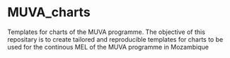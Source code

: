 # MUVA_charts
Templates for charts of the MUVA programme. The objective of this repositary is to create tailored and reproducible templates for charts to be used for the continous MEL of the MUVA programme in Mozambique
